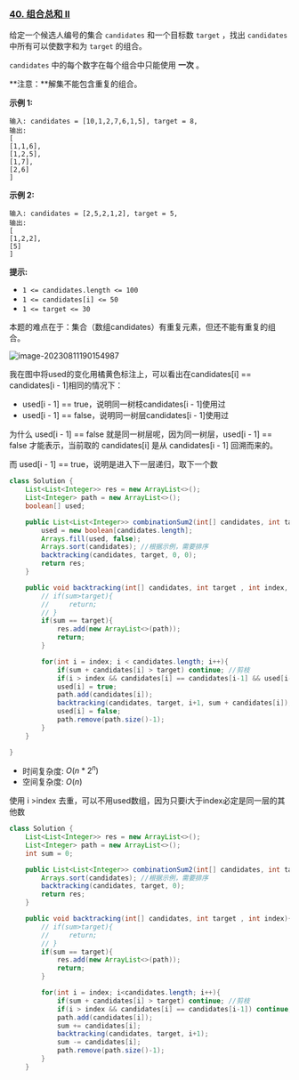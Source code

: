 ### [40. 组合总和 II](https://leetcode.cn/problems/combination-sum-ii/)

给定一个候选人编号的集合 `candidates` 和一个目标数 `target` ，找出 `candidates` 中所有可以使数字和为 `target` 的组合。

`candidates` 中的每个数字在每个组合中只能使用 **一次** 。

**注意：**解集不能包含重复的组合。 

**示例 1:**

```
输入: candidates = [10,1,2,7,6,1,5], target = 8,
输出:
[
[1,1,6],
[1,2,5],
[1,7],
[2,6]
]
```

**示例 2:**

```
输入: candidates = [2,5,2,1,2], target = 5,
输出:
[
[1,2,2],
[5]
]
```

**提示:**

- `1 <= candidates.length <= 100`
- `1 <= candidates[i] <= 50`
- `1 <= target <= 30`



本题的难点在于：集合（数组candidates）有重复元素，但还不能有重复的组合。

![image-20230811190154987](https://palepics.oss-cn-guangzhou.aliyuncs.com/img/image-20230811190154987.png)

我在图中将used的变化用橘黄色标注上，可以看出在candidates[i] == candidates[i - 1]相同的情况下：

- used[i - 1] == true，说明同一树枝candidates[i - 1]使用过
- used[i - 1] == false，说明同一树层candidates[i - 1]使用过

为什么 used[i - 1] == false 就是同一树层呢，因为同一树层，used[i - 1] == false 才能表示，当前取的 candidates[i] 是从 candidates[i - 1] 回溯而来的。

而 used[i - 1] == true，说明是进入下一层递归，取下一个数



```java
class Solution {
    List<List<Integer>> res = new ArrayList<>();
    List<Integer> path = new ArrayList<>();
    boolean[] used;

    public List<List<Integer>> combinationSum2(int[] candidates, int target) {
        used = new boolean[candidates.length];
        Arrays.fill(used, false);
        Arrays.sort(candidates); //根据示例，需要排序
        backtracking(candidates, target, 0, 0);
        return res;
    }

    public void backtracking(int[] candidates, int target , int index, int sum){
        // if(sum>target){
        //     return;
        // }
        if(sum == target){
            res.add(new ArrayList<>(path));
            return;
        }

        for(int i = index; i < candidates.length; i++){
            if(sum + candidates[i] > target) continue; //剪枝
            if(i > index && candidates[i] == candidates[i-1] && used[i-1] == false) continue;
            used[i] = true;
            path.add(candidates[i]);
            backtracking(candidates, target, i+1, sum + candidates[i]); 
            used[i] = false;
            path.remove(path.size()-1);
        }
    }

}
```

- 时间复杂度: $O(n * 2^n)$
- 空间复杂度: $O(n)$



使用 i >index 去重，可以不用used数组，因为只要i大于index必定是同一层的其他数

```java
class Solution {
    List<List<Integer>> res = new ArrayList<>();
    List<Integer> path = new ArrayList<>();
    int sum = 0;

    public List<List<Integer>> combinationSum2(int[] candidates, int target) {
        Arrays.sort(candidates); //根据示例，需要排序
        backtracking(candidates, target, 0);
        return res;
    }

    public void backtracking(int[] candidates, int target , int index){
        // if(sum>target){
        //     return;
        // }
        if(sum == target){
            res.add(new ArrayList<>(path));
            return;
        }

        for(int i = index; i<candidates.length; i++){
            if(sum + candidates[i] > target) continue; //剪枝
            if(i > index && candidates[i] == candidates[i-1]) continue; //去除重复使用的元素，重复的组合只会出现在同一层
            path.add(candidates[i]);
            sum += candidates[i];
            backtracking(candidates, target, i+1); 
            sum -= candidates[i];
            path.remove(path.size()-1);
        }
    }
```

